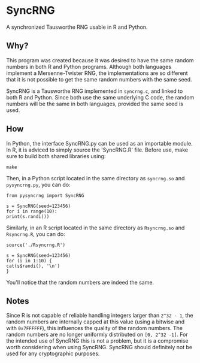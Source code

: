 SyncRNG
=======
A synchronized Tausworthe RNG usable in R and Python.


Why?
----

This program was created because it was desired to have the same random 
numbers in both R and Python programs. Although both languages implement a 
Mersenne-Twister RNG, the implementations are so different that it is not 
possible to get the same random numbers with the same seed.

SyncRNG is a Tausworthe RNG implemented in `syncrng.c`, and linked to both R 
and Python. Since both use the same underlying C code, the random numbers will 
be the same in both languages, provided the same seed is used.

How
---

In Python, the interface SyncRNG.py can be used as an importable module. In R, 
it is adviced to simply source the 'SyncRNG.R' file. Before use, make sure to 
build both shared libraries using:

    make

Then, in a Python script located in the same directory as `syncrng.so` and 
`pysyncrng.py`, you can do:

    from pysyncrng import SyncRNG
    
    s = SyncRNG(seed=123456)
    for i in range(10):
	print(s.randi())

Similarly, in an R script located in the same directory as `Rsyncrng.so` and 
`Rsyncrng.R`, you can do:

    source('./Rsyncrng.R')
    
    s = SyncRNG(seed=123456)
    for (i in 1:10) {
	cat(s$randi(), '\n')
    }

You'll notice that the random numbers are indeed the same.

Notes
-----

Since R is not capable of reliable handling integers larger than `2^32 - 1`, 
the random numbers are internally capped at this value (using a bitwise and 
with `0x7FFFFFF`), this influences the quality of the random numbers. The 
random numbers are no longer uniformly distributed on `[0, 2^32 -1]`. For the 
intended use of SyncRNG this is not a problem, but it is a compromise worth 
considering when using SyncRNG. SyncRNG should definitely not be used for any 
cryptographic purposes.
